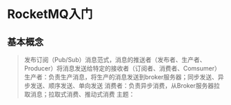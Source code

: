 # RocketMQ入门

## 基本概念

> 发布订阅（Pub/Sub）消息范式，消息的推送者（发布者、生产者、Producer）将消息发送给特定的接收者（订阅者、消费者、Comsumer）
> 生产者：负责生产消息，将生产的消息发送到broker服务器；同步发送、异步发送、顺序发送、单向发送
> 消费者：负责异步消费，从Broker服务器拉取消息；拉取式消费、推动式消费
> 主题：

